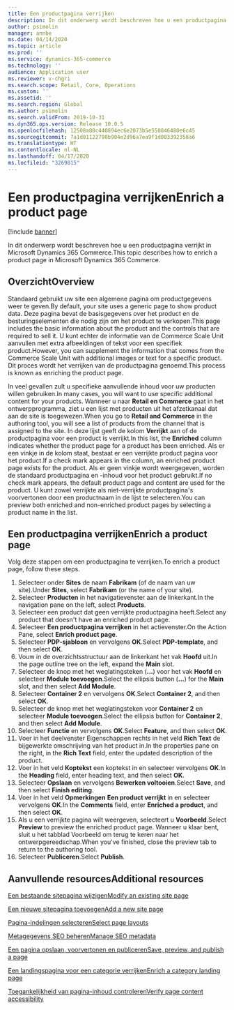 ```yaml
---
title: Een productpagina verrijken
description: In dit onderwerp wordt beschreven hoe u een productpagina verrijkt in Microsoft Dynamics 365 Commerce.
author: psimolin
manager: annbe
ms.date: 04/14/2020
ms.topic: article
ms.prod: ''
ms.service: dynamics-365-commerce
ms.technology: ''
audience: Application user
ms.reviewer: v-chgri
ms.search.scope: Retail, Core, Operations
ms.custom: ''
ms.assetid: ''
ms.search.region: Global
ms.author: psimolin
ms.search.validFrom: 2019-10-31
ms.dyn365.ops.version: Release 10.0.5
ms.openlocfilehash: 12508a80c440894ec6e2073b5e550846480e6c45
ms.sourcegitcommit: 7a1d01122790b904e2d96a7ea9f1d003392358a6
ms.translationtype: HT
ms.contentlocale: nl-NL
ms.lasthandoff: 04/17/2020
ms.locfileid: "3269815"
---
```

# <a name="enrich-a-product-page"></a><span data-ttu-id="87601-103">Een productpagina verrijken</span><span class="sxs-lookup"><span data-stu-id="87601-103">Enrich a product page</span></span>


[!include [banner](includes/banner.md)]

<span data-ttu-id="87601-104">In dit onderwerp wordt beschreven hoe u een productpagina verrijkt in Microsoft Dynamics 365 Commerce.</span><span class="sxs-lookup"><span data-stu-id="87601-104">This topic describes how to enrich a product page in Microsoft Dynamics 365 Commerce.</span></span>

## <a name="overview"></a><span data-ttu-id="87601-105">Overzicht</span><span class="sxs-lookup"><span data-stu-id="87601-105">Overview</span></span>

<span data-ttu-id="87601-106">Standaard gebruikt uw site een algemene pagina om productgegevens weer te geven.</span><span class="sxs-lookup"><span data-stu-id="87601-106">By default, your site uses a generic page to show product data.</span></span> <span data-ttu-id="87601-107">Deze pagina bevat de basisgegevens over het product en de besturingselementen die nodig zijn om het product te verkopen.</span><span class="sxs-lookup"><span data-stu-id="87601-107">This page includes the basic information about the product and the controls that are required to sell it.</span></span> <span data-ttu-id="87601-108">U kunt echter de informatie van de Commerce Scale Unit aanvullen met extra afbeeldingen of tekst voor een specifiek product.</span><span class="sxs-lookup"><span data-stu-id="87601-108">However, you can supplement the information that comes from the Commerce Scale Unit with additional images or text for a specific product.</span></span> <span data-ttu-id="87601-109">Dit proces wordt het verrijken van de productpagina genoemd.</span><span class="sxs-lookup"><span data-stu-id="87601-109">This process is known as enriching the product page.</span></span>

<span data-ttu-id="87601-110">In veel gevallen zult u specifieke aanvullende inhoud voor uw producten willen gebruiken.</span><span class="sxs-lookup"><span data-stu-id="87601-110">In many cases, you will want to use specific additional content for your products.</span></span> <span data-ttu-id="87601-111">Wanneer u naar **Retail en Commerce** gaat in het ontwerpprogramma, ziet u een lijst met producten uit het afzetkanaal dat aan de site is toegewezen.</span><span class="sxs-lookup"><span data-stu-id="87601-111">When you go to **Retail and Commerce** in the authoring tool, you will see a list of products from the channel that is assigned to the site.</span></span> <span data-ttu-id="87601-112">In deze lijst geeft de kolom **Verrijkt** aan of de productpagina voor een product is verrijkt.</span><span class="sxs-lookup"><span data-stu-id="87601-112">In this list, the **Enriched** column indicates whether the product page for a product has been enriched.</span></span> <span data-ttu-id="87601-113">Als er een vinkje in de kolom staat, bestaat er een verrijkte product pagina voor het product.</span><span class="sxs-lookup"><span data-stu-id="87601-113">If a check mark appears in the column, an enriched product page exists for the product.</span></span> <span data-ttu-id="87601-114">Als er geen vinkje wordt weergegeven, worden de standaard productpagina en -inhoud voor het product gebruikt.</span><span class="sxs-lookup"><span data-stu-id="87601-114">If no check mark appears, the default product page and content are used for the product.</span></span> <span data-ttu-id="87601-115">U kunt zowel verrijkte als niet-verrijkte productpagina's voorvertonen door een productnaam in de lijst te selecteren.</span><span class="sxs-lookup"><span data-stu-id="87601-115">You can preview both enriched and non-enriched product pages by selecting a product name in the list.</span></span>

## <a name="enrich-a-product-page"></a><span data-ttu-id="87601-116">Een productpagina verrijken</span><span class="sxs-lookup"><span data-stu-id="87601-116">Enrich a product page</span></span>

<span data-ttu-id="87601-117">Volg deze stappen om een productpagina te verrijken.</span><span class="sxs-lookup"><span data-stu-id="87601-117">To enrich a product page, follow these steps.</span></span>

1. <span data-ttu-id="87601-118">Selecteer onder **Sites** de naam **Fabrikam** (of de naam van uw site).</span><span class="sxs-lookup"><span data-stu-id="87601-118">Under **Sites**, select **Fabrikam** (or the name of your site).</span></span>
1. <span data-ttu-id="87601-119">Selecteer **Producten** in het navigatievenster aan de linkerkant.</span><span class="sxs-lookup"><span data-stu-id="87601-119">In the navigation pane on the left, select **Products**.</span></span>
1. <span data-ttu-id="87601-120">Selecteer een product dat geen verrijkte productpagina heeft.</span><span class="sxs-lookup"><span data-stu-id="87601-120">Select any product that doesn't have an enriched product page.</span></span>
1. <span data-ttu-id="87601-121">Selecteer **Een productpagina verrijken** in het actievenster.</span><span class="sxs-lookup"><span data-stu-id="87601-121">On the Action Pane, select **Enrich product page**.</span></span>
1. <span data-ttu-id="87601-122">Selecteer **PDP-sjabloon** en vervolgens **OK**.</span><span class="sxs-lookup"><span data-stu-id="87601-122">Select **PDP-template**, and then select **OK**.</span></span>
1. <span data-ttu-id="87601-123">Vouw in de overzichtsstructuur aan de linkerkant het vak **Hoofd** uit.</span><span class="sxs-lookup"><span data-stu-id="87601-123">In the page outline tree on the left, expand the **Main** slot.</span></span>
1. <span data-ttu-id="87601-124">Selecteer de knop met het weglatingsteken (**...**) voor het vak **Hoofd** en selecteer **Module toevoegen**.</span><span class="sxs-lookup"><span data-stu-id="87601-124">Select the ellipsis button (**...**) for the **Main** slot, and then select **Add Module**.</span></span>
1. <span data-ttu-id="87601-125">Selecteer **Container 2** en vervolgens **OK**.</span><span class="sxs-lookup"><span data-stu-id="87601-125">Select **Container 2**, and then select **OK**.</span></span>
1. <span data-ttu-id="87601-126">Selecteer de knop met het weglatingsteken voor **Container 2** en selecteer **Module toevoegen**.</span><span class="sxs-lookup"><span data-stu-id="87601-126">Select the ellipsis button for **Container 2**, and then select **Add Module**.</span></span>
1. <span data-ttu-id="87601-127">Selecteer **Functie** en vervolgens **OK**.</span><span class="sxs-lookup"><span data-stu-id="87601-127">Select **Feature**, and then select **OK**.</span></span>
1. <span data-ttu-id="87601-128">Voer in het deelvenster Eigenschappen rechts in het veld **Rich Text** de bijgewerkte omschrijving van het product in.</span><span class="sxs-lookup"><span data-stu-id="87601-128">In the properties pane on the right, in the **Rich Text** field, enter the updated description of the product.</span></span>
1. <span data-ttu-id="87601-129">Voer in het veld **Koptekst** een koptekst in en selecteer vervolgens **OK**.</span><span class="sxs-lookup"><span data-stu-id="87601-129">In the **Heading** field, enter heading text, and then select **OK**.</span></span>
1. <span data-ttu-id="87601-130">Selecteer **Opslaan** en vervolgens **Bewerken voltooien**.</span><span class="sxs-lookup"><span data-stu-id="87601-130">Select **Save**, and then select **Finish editing**.</span></span>
1. <span data-ttu-id="87601-131">Voer in het veld **Opmerkingen** **Een product verrijkt** in en selecteer vervolgens **OK**.</span><span class="sxs-lookup"><span data-stu-id="87601-131">In the **Comments** field, enter **Enriched a product**, and then select **OK**.</span></span>
1. <span data-ttu-id="87601-132">Als u een verrijkte pagina wilt weergeven, selecteert u **Voorbeeld**.</span><span class="sxs-lookup"><span data-stu-id="87601-132">Select **Preview** to preview the enriched product page.</span></span> <span data-ttu-id="87601-133">Wanneer u klaar bent, sluit u het tabblad Voorbeeld om terug te keren naar het ontwerpgereedschap.</span><span class="sxs-lookup"><span data-stu-id="87601-133">When you've finished, close the preview tab to return to the authoring tool.</span></span>
1. <span data-ttu-id="87601-134">Selecteer **Publiceren**.</span><span class="sxs-lookup"><span data-stu-id="87601-134">Select **Publish**.</span></span>

## <a name="additional-resources"></a><span data-ttu-id="87601-135">Aanvullende resources</span><span class="sxs-lookup"><span data-stu-id="87601-135">Additional resources</span></span>

[<span data-ttu-id="87601-136">Een bestaande sitepagina wijzigen</span><span class="sxs-lookup"><span data-stu-id="87601-136">Modify an existing site page</span></span>](modify-existing-page.md)

[<span data-ttu-id="87601-137">Een nieuwe sitepagina toevoegen</span><span class="sxs-lookup"><span data-stu-id="87601-137">Add a new site page</span></span>](add-new-page.md)

[<span data-ttu-id="87601-138">Pagina-indelingen selecteren</span><span class="sxs-lookup"><span data-stu-id="87601-138">Select page layouts</span></span>](select-page-layouts.md)

[<span data-ttu-id="87601-139">Metagegevens SEO beheren</span><span class="sxs-lookup"><span data-stu-id="87601-139">Manage SEO metadata</span></span>](manage-seo-metadata.md)

[<span data-ttu-id="87601-140">Een pagina opslaan, voorvertonen en publiceren</span><span class="sxs-lookup"><span data-stu-id="87601-140">Save, preview, and publish a page</span></span>](save-preview-publish-page.md)

[<span data-ttu-id="87601-141">Een landingspagina voor een categorie verrijken</span><span class="sxs-lookup"><span data-stu-id="87601-141">Enrich a category landing page</span></span>](enrich-category-page.md)

[<span data-ttu-id="87601-142">Toegankelijkheid van pagina-inhoud controleren</span><span class="sxs-lookup"><span data-stu-id="87601-142">Verify page content accessibility</span></span>](verify-accessibility.md)
